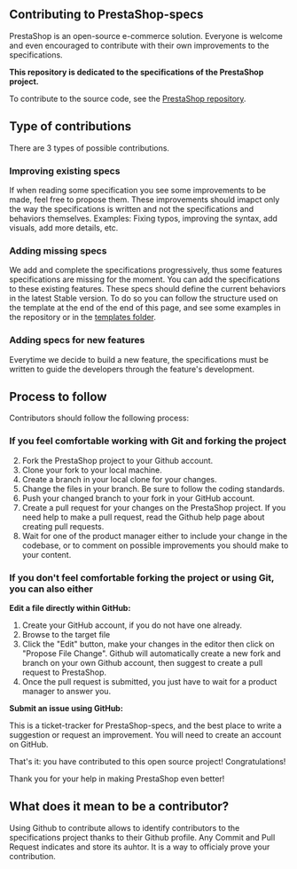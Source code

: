 ## Contributing to PrestaShop-specs

PrestaShop is an open-source e-commerce solution. Everyone is welcome and even encouraged to contribute with their own improvements to the specifications.

**This repository is dedicated to the specifications of the PrestaShop project.** 

To contribute to the source code, see the [PrestaShop repository](https://github.com/PrestaShop/PrestaShop).


## Type of contributions

There are 3 types of possible contributions.


### Improving existing specs

If when reading some specification you see some improvements to be made, feel free to propose them.
These improvements should imapct only the way the specifications is written and not the specifications and behaviors themselves.
Examples: Fixing typos, improving the syntax, add visuals, add more details, etc.



### Adding missing specs

We add and complete the specifications progressively, thus some features specifications are missing for the moment.
You can add the specifications to these existing features.
These specs should define the current behaviors in the latest Stable version.
To do so you can follow the structure used on the template at the end of the end of this page, and see some examples in the repository or in the [templates folder](/specs-templates).


### Adding specs for new features

Everytime we decide to build a new feature, the specifications must be written to guide the developers through the feature's development.



## Process to follow

Contributors should follow the following process:


### If you feel comfortable working with Git and forking the project

2. Fork the PrestaShop project to your Github account.
3. Clone your fork to your local machine.
4. Create a branch in your local clone for your changes.
5. Change the files in your branch. Be sure to follow the coding standards.
6. Push your changed branch to your fork in your GitHub account.
7. Create a pull request for your changes on the PrestaShop project. If you need help to make a pull request, read the Github help page about creating pull requests.
8. Wait for one of the product manager either to include your change in the codebase, or to comment on possible improvements you should make to your content.


### If you don't feel comfortable forking the project or using Git, you can also either

**Edit a file directly within GitHub:**

1. Create your GitHub account, if you do not have one already.
2. Browse to the target file
3. Click the "Edit" button, make your changes in the editor then click on "Propose File Change". Github will automatically create a new fork and branch on your own Github account, then suggest to create a pull request to PrestaShop.
4. Once the pull request is submitted, you just have to wait for a product manager to answer you.


**Submit an issue using GitHub:**

This is a ticket-tracker for PrestaShop-specs, and the best place to write a suggestion or request an improvement. You will need to create an account on GitHub.


That's it: you have contributed to this open source project! Congratulations!

Thank you for your help in making PrestaShop even better!


## What does it mean to be a contributor?
Using Github to contribute allows to identify contributors to the specifications project thanks to their Github profile. Any Commit and Pull Request indicates and store its auhtor.
It is a way to officialy prove your contribution.



